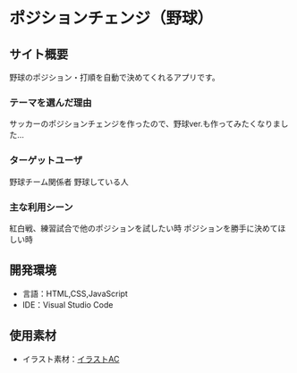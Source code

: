 # ポジションチェンジ（野球）


## サイト概要

野球のポジション・打順を自動で決めてくれるアプリです。


### テーマを選んだ理由

サッカーのポジションチェンジを作ったので、野球ver.も作ってみたくなりました…


### ターゲットユーザ

野球チーム関係者
野球している人

### 主な利用シーン

紅白戦、練習試合で他のポジションを試したい時
ポジションを勝手に決めてほしい時


## 開発環境

- 言語：HTML,CSS,JavaScript
- IDE：Visual Studio Code

## 使用素材
- イラスト素材：[イラストAC](https://www.ac-illust.com/)
